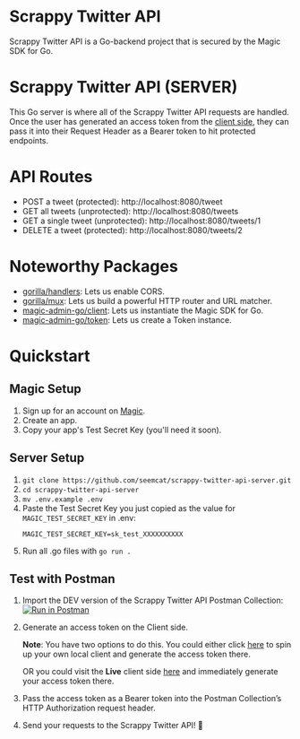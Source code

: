 # Scrappy Twitter API
Scrappy Twitter API is a Go-backend project that is secured by the Magic SDK for Go. 

# Scrappy Twitter API (SERVER)
This Go server is where all of the Scrappy Twitter API requests are handled. Once the user has generated an access token from the [client side](https://github.com/seemcat/scrappy-twitter-api-client), they can pass it into their Request Header as a Bearer token to hit protected endpoints.

# API Routes
- POST a tweet (protected): http://localhost:8080/tweet 
- GET all tweets (unprotected): http://localhost:8080/tweets 
- GET a single tweet (unprotected): http://localhost:8080/tweets/1 
- DELETE a tweet (protected): http://localhost:8080/tweets/2

# Noteworthy Packages
- [gorilla/handlers](https://github.com/gorilla/handlers): Lets us enable CORS.
- [gorilla/mux](https://github.com/gorilla/mux): Lets us build a powerful HTTP router and URL matcher.
- [magic-admin-go/client](https://docs.magic.link/admin-sdk/go/get-started#creating-an-sdk-client-instance): Lets us instantiate the Magic SDK for Go.
- [magic-admin-go/token](https://docs.magic.link/admin-sdk/go/get-started#creating-a-token-instance): Lets us create a Token instance.

# Quickstart
## Magic Setup
1. Sign up for an account on [Magic](https://magic.link/).
2. Create an app.
3. Copy your app's Test Secret Key (you'll need it soon).

## Server Setup
1. `git clone https://github.com/seemcat/scrappy-twitter-api-server.git`
2. `cd scrappy-twitter-api-server`
3. `mv .env.example .env`
4. Paste the Test Secret Key you just copied as the value for `MAGIC_TEST_SECRET_KEY` in .env:
    ```
    MAGIC_TEST_SECRET_KEY=sk_test_XXXXXXXXXX
    ```
4. Run all .go files with `go run .`

## Test with Postman
1. Import the DEV version of the Scrappy Twitter API Postman Collection:
    [![Run in Postman](https://run.pstmn.io/button.svg)](https://god.postman.co/run-collection/13995d5adf65c3ca5c88)
2. Generate an access token on the Client side. 
    
    **Note**: You have two options to do this. You could either click [here](https://github.com/seemcat/scrappy-twitter-api-client) to spin up your own local client and generate the access token there. 
    
    OR you could visit the **Live** client side [here](https://scrappy-twitter-api-client.vercel.app/) and immediately generate your access token there.
3. Pass the access token as a Bearer token into the Postman Collection’s HTTP Authorization request header.
4. Send your requests to the Scrappy Twitter API! 🎉